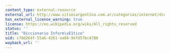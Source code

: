 ```yaml
---
content_type: external-resource
external_url: http://www.sitiosargentina.com.ar/categorias/internet/diccionarios.htm
has_external_license_warning: true
license: https://en.wikipedia.org/wiki/All_rights_reserved
status: ''
title: "Diccionario Inform\xE1tico"
uid: c70d264f-55a6-4261-aa84-9efd57bc4788
wayback_url: ''
---
```

